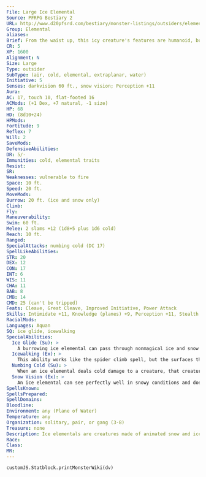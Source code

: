```yaml
---
File: Large Ice Elemental
Source: PFRPG Bestiary 2
URL: http://www.d20pfsrd.com/bestiary/monster-listings/outsiders/elemental/elemental-ice
Group: Elemental
aliases: 
Brief: From the waist up, this icy creature's features are humanoid, but below its body is a snake-like, slithering tail.
CR: 5
XP: 1600
Alignment: N
Size: Large
Type: outsider
SubType: (air, cold, elemental, extraplanar, water)
Initiative: 5
Senses: darkvision 60 ft., snow vision; Perception +11
Aura: 
AC: 17, touch 10, flat-footed 16
ACMods: (+1 Dex, +7 natural, -1 size)
HP: 68
HD: (8d10+24)
HPMods: 
Fortitude: 9
Reflex: 7
Will: 2
SaveMods: 
DefensiveAbilities: 
DR: 5/-
Immunities: cold, elemental traits
Resist: 
SR: 
Weaknesses: vulnerable to fire
Space: 10 ft.
Speed: 20 ft.
MoveMods: 
Burrow: 20 ft. (ice and snow only)
Climb: 
Fly: 
Maneuverability: 
Swim: 60 ft.
Melee: 2 slams +12 (1d8+5 plus 1d6 cold)
Reach: 10 ft.
Ranged: 
SpecialAttacks: numbing cold (DC 17)
SpellLikeAbilities: 
STR: 20
DEX: 12
CON: 17
INT: 6
WIS: 11
CHA: 11
BAB: 8
CMB: 14
CMD: 25 (can't be tripped)
Feats: Cleave, Great Cleave, Improved Initiative, Power Attack
Skills: Intimidate +11, Knowledge (planes) +9, Perception +11, Stealth +8, Swim +13
RacialMods: 
Languages: Aquan
SQ: ice glide, icewalking
SpecialAbilities:
  Ice Glide (Su): >
    A burrowing ice elemental can pass through nonmagical ice and snow as easily as a fish swims through water. Its burrowing leaves behind no tunnel or hole, nor does it create any ripple or other sign of its presence. A control water spell cast on an area containing a burrowing ice elemental flings the elemental back 30 feet, stunning the creature for 1 round unless it succeeds on a DC 15 Fortitude save.
  Icewalking (Ex): >
    This ability works like the spider climb spell, but the surfaces the elemental climbs must be icy. The elemental can move across icy surfaces without penalty and does not need to make Acrobatics checks to run or charge on ice.
  Numbing Cold (Su): >
    When an ice elemental deals cold damage to a creature, that creature must succeed on a Fortitude save or be staggered for 1 round. The save DC is listed in the elemental's stat block and is Constitution-based.
  Snow Vision (Ex): >
    An ice elemental can see perfectly well in snowy conditions and does not take any penalties on Perception checks while in snow.
SpellsKnown: 
SpellsPrepared: 
SpellDomains: 
Bloodline: 
Environment: any (Plane of Water)
Temperature: any
Organization: solitary, pair, or gang (3-8)
Treasure: none
Description: Ice elementals are creatures made of animated snow and ice. They form in especially cold parts of the Plane of Water and along its border with the Plane of Air, where giant icebergs careen off of world-high waterfalls into the open sky. Ice elementals vary in their exact appearance.
Race: 
Class: 
MR: 
---
```

```dataviewjs
customJS.Statblock.printMonsterWiki(dv)
```
